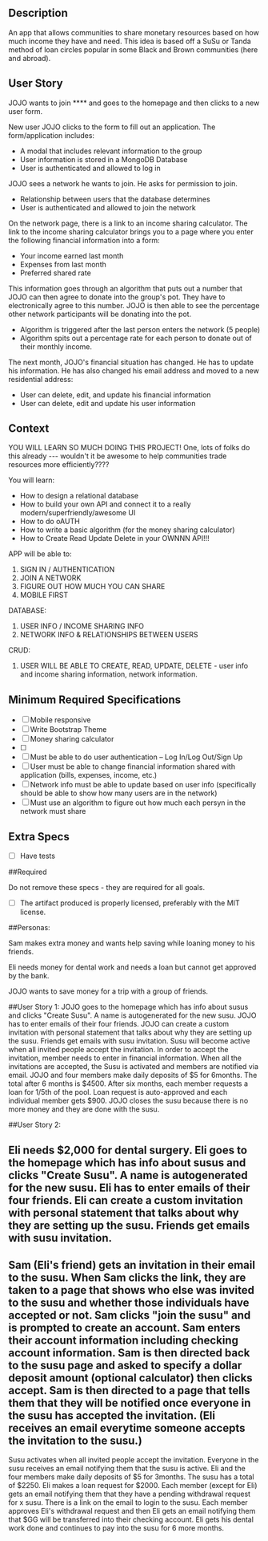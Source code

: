 ## Description

An app that allows communities to share monetary resources based on how much income they have and need. This idea is based off a SuSu or Tanda method of loan circles popular in some Black and Brown communities (here and abroad).

## User Story

JOJO wants to join **** and goes to the homepage and then clicks to a new user form. 

New user JOJO clicks to the form to fill out an application. The form/application includes: 
- A modal that includes relevant information to the group
- User information is stored in a MongoDB Database
- User is authenticated and allowed to log in

JOJO sees a network he wants to join. He asks for permission to join.
- Relationship between users that the database determines
- User is authenticated and allowed to join the network

On the network page, there is a link to an income sharing calculator. The link to the income sharing calculator brings you to a page where you enter the following financial information into a form:
- Your income earned last month 
- Expenses from last month
- Preferred shared rate

This information goes through an algorithm that puts out a number that JOJO can then agree to donate into the group's pot. They have to electronically agree to this number. JOJO is then able to see the percentage other network participants will be donating into the pot.
- Algorithm is triggered after the last person enters the network (5 people)
- Algorithm spits out a percentage rate for each person to donate out of their monthly income.

The next month, JOJO's financial situation has changed. He has to update his information. He has also changed his email address and moved to a new residential address:
- User can delete, edit, and update his financial information
- User can delete, edit and update his user information

## Context 
YOU WILL LEARN SO MUCH DOING THIS PROJECT!
One, lots of folks do this already --- wouldn't it be awesome to help communities trade resources more efficiently????

You will learn:
- How to design a relational database
- How to build your own API and connect it to a really modern/superfriendly/awesome UI
- How to do oAUTH 
- How to write a basic algorithm (for the money sharing calculator)
- How to Create Read Update Delete in your OWNNN API!!!


APP will be able to:
1. SIGN IN / AUTHENTICATION
2. JOIN A NETWORK
3. FIGURE OUT HOW MUCH YOU CAN SHARE
4. MOBILE FIRST

DATABASE:
1. USER INFO / INCOME SHARING INFO
2. NETWORK INFO & RELATIONSHIPS BETWEEN USERS

CRUD:
1. USER WILL BE ABLE TO CREATE, READ, UPDATE, DELETE - user info and income sharing information, network information.

## Minimum Required Specifications

- [ ] Mobile responsive 
- [ ] Write Bootstrap Theme  
- [ ] Money sharing calculator 
- [ ] 
- [ ] Must be able to do user authentication – Log In/Log Out/Sign Up
- [ ] User must be able to change financial information shared with application (bills, expenses, income, etc.)
- [ ] Network info must be able to update based on user info (specifically should be able to show how many users are in the network)
- [ ] Must use an algorithm to figure out how much each persyn in the network must share 

## Extra Specs 

- [ ] Have tests

 

##Required

Do not remove these specs - they are required for all goals.

- [ ] The artifact produced is properly licensed, preferably with the MIT license.
 
##Personas:

Sam makes extra money and wants help saving while loaning money to his friends.

Eli needs money for dental work and needs a loan but cannot get approved by the bank.

JOJO wants to save money for a trip with a group of friends. 

##User Story 1:
JOJO goes to the homepage which has info about susus and clicks "Create Susu".
A name is autogenerated for the new susu.
JOJO has to enter emails of their four friends.
JOJO can create a custom invitation with personal statement that talks about why they are setting up the susu.
Friends get emails with susu invitation.
Susu will become active when all invited people accept the invitation.
In order to accept the invitation, member needs to enter in financial information.
When all the invitations are accepted, the Susu is activated and members are notified via email.
JOJO and four members make daily deposits of $5 for 6months. The total after 6 months is $4500.
After six months, each member requests a loan for 1/5th of the pool.
Loan request is auto-approved and each individual member gets $900.
JOJO closes the susu because there is no more money and they are done with the susu. 

##User Story 2:

Eli needs $2,000 for dental surgery.
Eli goes to the homepage which has info about susus and clicks "Create Susu".
A name is autogenerated for the new susu.
Eli has to enter emails of their four friends. 
Eli can create a custom invitation with personal statement that talks about why they are setting up the susu.
Friends get emails with susu invitation. 
------------
Sam (Eli's friend) gets an invitation in their email to the susu. 
When Sam clicks the link, they are taken to a page that shows who else was invited to the susu and whether those individuals have accepted or not. 
Sam clicks "join the susu" and is prompted to create an account. Sam enters their account information including checking account information. 
Sam is then directed back to the susu page and asked to specify a dollar deposit amount (optional calculator) then clicks accept.
Sam is then directed to a page that tells them that they will be notified once everyone in the susu has accepted the invitation. (Eli receives an email everytime someone accepts the invitation to the susu.) 
-------------
Susu activates when all invited people accept the invitation.
Everyone in the susu receives an email notifying them that the susu is active.
Eli and the four members make daily deposits of $5 for 3months. The susu has a total of $2250.
Eli makes a loan request for $2000.
Each member (except for Eli) gets an email notifying them that they have a pending withdrawal request for x susu. There is a link on the email to login to the susu. 
Each member approves Eli's withdrawal request and then Eli gets an email notifying them that $GG will be transferred into their checking account. 
Eli gets his dental work done and continues to pay into the susu for 6 more months. 
















